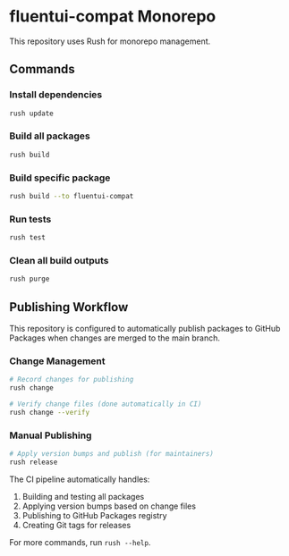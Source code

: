 # fluentui-compat Monorepo

This repository uses Rush for monorepo management.

## Commands

### Install dependencies
```bash
rush update
```

### Build all packages
```bash
rush build
```

### Build specific package
```bash
rush build --to fluentui-compat
```

### Run tests
```bash
rush test
```

### Clean all build outputs
```bash
rush purge
```

## Publishing Workflow

This repository is configured to automatically publish packages to GitHub Packages when changes are merged to the main branch.

### Change Management
```bash
# Record changes for publishing
rush change

# Verify change files (done automatically in CI)
rush change --verify
```

### Manual Publishing
```bash
# Apply version bumps and publish (for maintainers)
rush release
```

The CI pipeline automatically handles:
1. Building and testing all packages
2. Applying version bumps based on change files
3. Publishing to GitHub Packages registry
4. Creating Git tags for releases

For more commands, run `rush --help`.